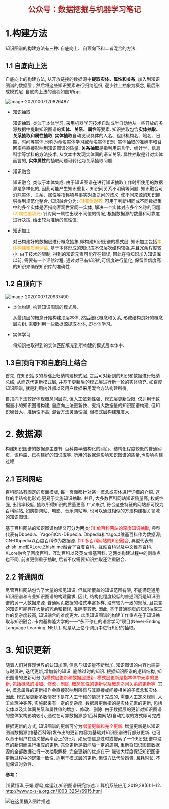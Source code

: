 <center><b><font color=#A52A2A size=5 >公众号：数据挖掘与机器学习笔记</font></b></center>

# 1.构建方法

知识图谱的构建方法有三种: 自底向上、自顶向下和二者混合的方法.

## 1.1 自底向上法

自底向上的构建方法, 从开放链接的数据源中**提取实体、属性和关系**, 加入到知识图谱的数据层；然后将这些知识要素进行归纳组织, 逐步往上抽象为概念, 最后形成模式层. 自底向上法的流程如图1所示.

![image-20201007120826487](https://gitee.com/chengbo123/images/raw/master/image-20201007120826487.png)

* 知识抽取

  知识抽取, 类似于本体学习, 采用机器学习技术自动或半自动地从一些开放的多源数据中提取知识图谱的**实体、关系、属性**等要素. 知识抽取包含**实体抽取、关系抽取和属性抽取**. **实体抽取**自动发现具体的人名、组织机构名、地名、日期、时间等实体,也称为命名实体学习或命名实体识别. 实体抽取的准确率和召回率将直接影响到知识图谱的质量. **关系抽取**是指利用语言学、统计学、信息科学等学科的方法技术, 从文本中发现实体间的语义关系. 属性抽取是针对实体而言的, **实体属性**的抽取问题可转化为关系抽取问题.

* 知识融合

  知识融合, 类似于本体集成. 由于知识图谱在进行知识抽取工作时所使用的数据源是多样化的, 因此可能产生知识重复、知识间关系不明确等问题. 知识融合可消除实体、关系、属性等指称项与事实对象之间的歧义, 使不同来源的知识能够得到规范化整合. 知识融合分为:<font color='orange'> **(1)实体对齐**</font>: 可用于判断相同或不同数据集中的多个实体是否指向客观世界同一实体, 解决一个实体对应多个名称的问题.<font color='orange'> (2)属性值填充</font>: 针对同一属性出现不同值的情况, 根据数据源的数量和可靠度进行决策, 给出较为准确的属性值.


* 知识加工

  对已构建好的数据层进行概念抽象,即构建知识图谱的模式层. 知识加工包括<font color='orange'>本体构建和质量评估</font>. 基于本体形成的知识库不仅层次结构较强,并且冗余程度较小. 由于技术的限制, 得到的知识元素可能存在错误, 因此在将知识加入知识库以前, 需要有一个评估过程. 通过对已有知识的可信度进行量化, 保留置信度高的知识来确保知识库的准确性.

## 1.2 自顶向下

![image-20201007120937490](https://gitee.com/chengbo123/images/raw/master/image-20201007120937490.png)

* 本体构建, 构建知识图谱的模式层. 

  从最顶层的概念开始构建顶层本体, 然后细化概念和关系, 形成结构良好的概念层次树. 需要利用一些数据源提取本体, 即本体学习。

* 实体学习

  将知识抽取得到的实体匹配填充到所构建的模式层本体中.

## 1.3自顶向下和自底向上结合

首先, 在知识抽取的基础上归纳构建模式层, 之后可对新到的知识和数据进行归纳总结, 从而迭代更新模式层, 并基于更新后的模式层进行新一轮的实体填充. 如百度知识图谱, 就是利用内外部以及用户数据采用混合方法构建所得。

自顶向下法较好体现概念间层次, 但人工依赖性强、模式层更新受限, 仅适用于数据量小的知识图谱构建; 自底向上法更新快、支持大数据量的知识图谱构建, 但知识噪音大、准确性不高; 混合方法灵活性强, 但模式层构建难度大

# 2. 数据源

构建知识图谱的数据源主要有: 百科类半结构化的网页、结构化程度较低的普通网页、语料库、已构建好的知识库等. 所用的数据源影响知识图谱的质量,也影响构建过程.

## 2.1 百科网站

百科网站有固定的页面模版, 每一页面都针对某一概念或实体进行详细的介绍. 这样的半结构化形式,更易于实施知识抽取. 并且, 大多数百科网站知识质量高, 权威性强, 出错率较低, 抽取所得知识的质量更高.广义来讲, 符合这些特征的网站都可视为百科网站, 如购物网站、电影、音乐网站等, 也可以通过相似的方法构建相关领域的知识图谱。

基于百科网站的知识图谱构建又可分为两类:<font color='red'>(1) 单百科网站的深度知识抽取</font>, 典型代表有Dbpedia、Yago和CN-DBpedia. Dbpedia和Yago以维基百科作为数据源; CN-Dbpedia以百度百科作为数据源. <font color='red'>(2) 多百科网站的知识融合</font>, 典型代表有zhishi.me和XLore.Zhishi.me融合了百度百科、互动百科以及中文维基百科. XLore融合了百度百科、互动百科以及英文维基百科. 这两类构建过程中的侧重点也不同, 前者更侧重于抽取, 后者不仅需要知识抽取还注重融合.

## 2.2 普通网页

尽管百科网站包含了大量的常见知识, 但其所覆盖的知识范围有限, 不能满足通用知识图谱和专业知识图谱的构建需求. 因此, 结构化程度较低的普通网页是知识图谱的另一大数据来源. 普通网页数据的格式丰富多样, 没有较为一致的规范, 且包含的知识可能存在大量的冗余和错误, 准确率较低. 因此, 基于普通网页的知识抽取工作的复杂度较高, 知识融合的难度更大. 此类知识图谱的构建工作重点在于知识抽取与知识融合. 卡内基梅隆大学的——“永不停止的语言学习”项目(Never-Ending Language Learning, NELL), 就是从上亿个网页中进行知识的抽取。

# 3. 知识更新

随着人们对客观世界的认知加深, 信息与知识量不断增加, 知识图谱的内容也需要与时俱进, 迭代更新,增加新的知识, 删除过时的知识.
		根据知识图谱的逻辑结构, 知识图谱的更新可分
为<font color='red'>模式层更新和数据层更新</font>. <font color='red'>模式层更新是指本体中元素的更新, 包括概念的增加、修改、删除, 概念属性的更新以及概念之间关系的更新等</font>. 其中, 概念属性的更新操作会直接影响到所有与其直接或间接相关的子概念和实体. 因此, 模式层更新多数情况下是在人工干预的情况下完成的, 需要人工定义规则, 人工处理冲突等, 实施起来有一定的复杂度. 数据层更新指的是实体元素的更新, 包括实体以及实体间关系和属性值的增加、修改、删除. 由于数据层的更新对知识图谱的整体架构影响较小, 通过在可靠数据源(如百科类网站)自动抽取的方式即可完成.

根据更新的方式, 知识图谱的更新可分为<font color='red'>增量更新和完全更新</font>. 增量更新是以知识图谱数据源(维基百科等)发布出的更新内容为基础对知识图谱进行部分更新. 也可以基于用户在语义搜索平台上的行为, 如反馈信息过时或搜索了一个知识图谱中没有的新词而进行相应的更新. 完全更新是指间隔一定的周期, 重新将知识图谱数据源的全部数据进行一次抽取解析. 完全更新的优点在于: 能较大程度保证知识图谱更新过程中的逻辑一致性, 适用于模式层的更新. 但该方法代价昂贵, 且耗时长, 不能保证时效性.

**参考：**

[1]黄恒琪,于娟,廖晓,席运江.知识图谱研究综述.计算机系统应用,2019,28(6):1–12. http://www.c-s-a.org.cn/1003-3254/6915.html

![在这里插入图片描述](https://img-blog.csdnimg.cn/20200828221113544.jpg#pic_center)

